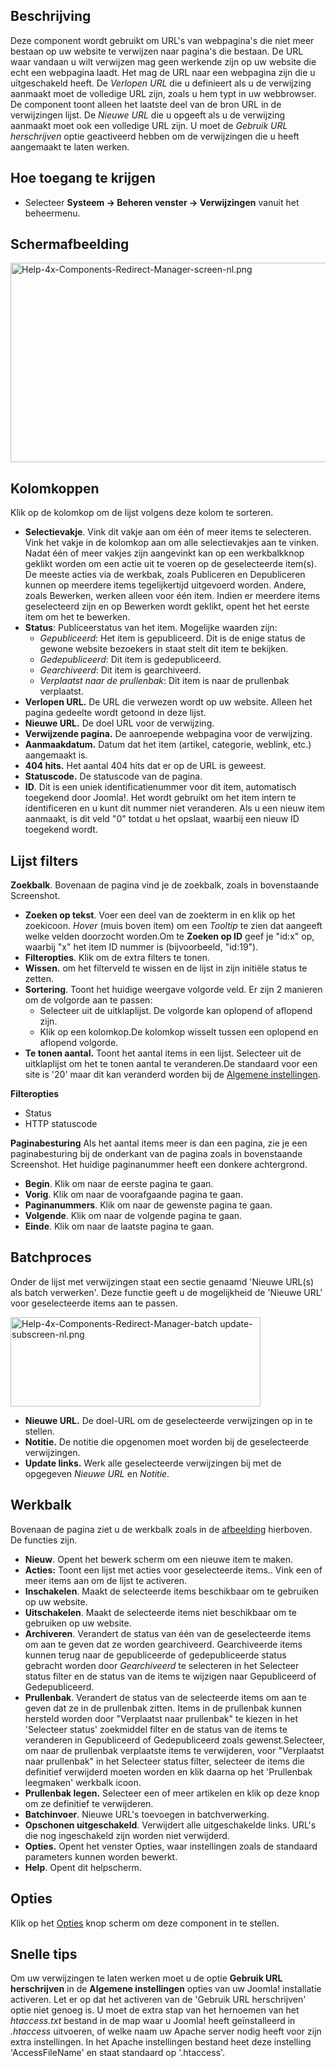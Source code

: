 <!-- Filename: Help4.x:Redirects:_Links / Display title: Verwijzingen: Links -->

## Beschrijving

Deze component wordt gebruikt om URL's van webpagina's die niet meer
bestaan op uw website te verwijzen naar pagina's die bestaan. De URL
waar vandaan u wilt verwijzen mag geen werkende zijn op uw website die
echt een webpagina laadt. Het mag de URL naar een webpagina zijn die u
uitgeschakeld heeft. De *Verlopen URL* die u definieert als u de
verwijzing aanmaakt moet de volledige URL zijn, zoals u hem typt in uw
webbrowser. De component toont alleen het laatste deel van de bron URL
in de verwijzingen lijst. De *Nieuwe URL* die u opgeeft als u de
verwijzing aanmaakt moet ook een volledige URL zijn. U moet de *Gebruik
URL herschrijven* optie geactiveerd hebben om de verwijzingen die u
heeft aangemaakt te laten werken.

## Hoe toegang te krijgen

- Selecteer **Systeem → Beheren venster → Verwijzingen** vanuit
  het beheermenu.

## Schermafbeelding

<img
src="https://docs.joomla.org/images/thumb/0/0e/Help-4x-Components-Redirect-Manager-screen-nl.png/800px-Help-4x-Components-Redirect-Manager-screen-nl.png"
decoding="async"
srcset="https://docs.joomla.org/images/thumb/0/0e/Help-4x-Components-Redirect-Manager-screen-nl.png/1200px-Help-4x-Components-Redirect-Manager-screen-nl.png 1.5x, https://docs.joomla.org/images/0/0e/Help-4x-Components-Redirect-Manager-screen-nl.png 2x"
data-file-width="1299" data-file-height="518" width="800" height="319"
alt="Help-4x-Components-Redirect-Manager-screen-nl.png" />

## Kolomkoppen

Klik op de kolomkop om de lijst volgens deze kolom te sorteren.

- **Selectievakje**. Vink dit vakje aan om één of meer items te
  selecteren. Vink het vakje in de kolomkop aan om alle selectievakjes
  aan te vinken. Nadat één of meer vakjes zijn aangevinkt kan op een
  werkbalkknop geklikt worden om een actie uit te voeren op de
  geselecteerde item(s). De meeste acties via de werkbak, zoals
  Publiceren en Depubliceren kunnen op meerdere items tegelijkertijd
  uitgevoerd worden. Andere, zoals Bewerken, werken alleen voor één
  item. Indien er meerdere items geselecteerd zijn en op Bewerken wordt
  geklikt, opent het het eerste item om het te bewerken.
- **Status**: Publiceerstatus van het item. Mogelijke waarden zijn:
  - *Gepubliceerd*: Het item is gepubliceerd. Dit is de enige status de
    gewone website bezoekers in staat stelt dit item te bekijken.
  - *Gedepubliceerd*: Dit item is gedepubliceerd.
  - *Gearchiveerd*: Dit item is gearchiveerd.
  - *Verplaatst naar de prullenbak*: Dit item is naar de prullenbak
    verplaatst.
- **Verlopen URL.** De URL die verwezen wordt op uw website. Alleen het
  pagina gedeelte wordt getoond in deze lijst.
- **Nieuwe URL.** De doel URL voor de verwijzing.
- **Verwijzende pagina.** De aanroepende webpagina voor de verwijzing.
- **Aanmaakdatum.** Datum dat het item (artikel, categorie, weblink,
  etc.) aangemaakt is.
- **404 hits.** Het aantal 404 hits dat er op de URL is geweest.
- **Statuscode.** De statuscode van de pagina.
- **ID**. Dit is een uniek identificatienummer voor dit item,
  automatisch toegekend door Joomla!. Het wordt gebruikt om het item
  intern te identificeren en u kunt dit nummer niet veranderen. Als u
  een nieuw item aanmaakt, is dit veld "0" totdat u het opslaat, waarbij
  een nieuw ID toegekend wordt.

## Lijst filters

**Zoekbalk**. Bovenaan de pagina vind je de zoekbalk, zoals in
bovenstaande Screenshot.

- **Zoeken op tekst**. Voer een deel van de zoekterm in en klik op het
  zoekicoon. *Hover* (muis boven item) om een *Tooltip* te zien dat
  aangeeft welke velden doorzocht worden.Om te **Zoeken op ID** geef je
  "id:x" op, waarbij "x" het item ID nummer is (bijvoorbeeld, "id:19").
- **Filteropties**. Klik om de extra filters te tonen.
- **Wissen.** om het filterveld te wissen en de lijst in zijn initiële
  status te zetten.
- **Sortering**. Toont het huidige weergave volgorde veld. Er zijn 2
  manieren om de volgorde aan te passen:
  - Selecteer uit de uitklaplijst. De volgorde kan oplopend of aflopend
    zijn.
  - Klik op een kolomkop.De kolomkop wisselt tussen een oplopend en
    aflopend volgorde.
- **Te tonen aantal.** Toont het aantal items in een lijst. Selecteer
  uit de uitklaplijst om het te tonen aantal te veranderen.De standaard
  voor een site is '20' maar dit kan veranderd worden bij de [Algemene
  instellingen](https://docs.joomla.org/Help4.x:Site_Global_Configuration/nl#defaultlistlimit "Help4.x:Site Global Configuration/nl").

**Filteropties**

- Status
- HTTP statuscode

**Paginabesturing** Als het aantal items meer is dan een pagina, zie je
een paginabesturing bij de onderkant van de pagina zoals in bovenstaande
Screenshot. Het huidige paginanummer heeft een donkere
achtergrond.

- **Begin**. Klik om naar de eerste pagina te gaan.
- **Vorig**. Klik om naar de voorafgaande pagina te gaan.
- **Paginanummers**. Klik om naar de gewenste pagina te gaan.
- **Volgende**. Klik om naar de volgende pagina te gaan.
- **Einde**. Klik om naar de laatste pagina te gaan.

## Batchproces

Onder de lijst met verwijzingen staat een sectie genaamd 'Nieuwe URL(s)
als batch verwerken'. Deze functie geeft u de mogelijkheid de 'Nieuwe
URL' voor geselecteerde items aan te passen.

<img
src="https://docs.joomla.org/images/thumb/b/b5/Help-4x-Components-Redirect-Manager-batch_update-subscreen-nl.png/400px-Help-4x-Components-Redirect-Manager-batch_update-subscreen-nl.png"
decoding="async"
srcset="https://docs.joomla.org/images/thumb/b/b5/Help-4x-Components-Redirect-Manager-batch_update-subscreen-nl.png/600px-Help-4x-Components-Redirect-Manager-batch_update-subscreen-nl.png 1.5x, https://docs.joomla.org/images/b/b5/Help-4x-Components-Redirect-Manager-batch_update-subscreen-nl.png 2x"
data-file-width="696" data-file-height="248" width="400" height="143"
alt="Help-4x-Components-Redirect-Manager-batch update-subscreen-nl.png" />

- **Nieuwe URL.** De doel-URL om de geselecteerde verwijzingen op in te
  stellen.
- **Notitie.** De notitie die opgenomen moet worden bij de geselecteerde
  verwijzingen.
- **Update links.** Werk alle geselecteerde verwijzingen bij met de
  opgegeven *Nieuwe URL* en *Notitie*.

## Werkbalk

Bovenaan de pagina ziet u de werkbalk zoals in de
[afbeelding](#Schermafbeelding) hierboven. De functies zijn.

- **Nieuw**. Opent het bewerk scherm om een nieuwe item te maken.
- **Acties:** Toont een lijst met acties voor geselecteerde items.. Vink
  een of meer items aan om de lijst te activeren.
- **Inschakelen**. Maakt de selecteerde items beschikbaar om te
  gebruiken op uw website.
- **Uitschakelen**. Maakt de selecteerde items niet beschikbaar om te
  gebruiken op uw website.
- **Archiveren**. Verandert de status van één van de geselecteerde items
  om aan te geven dat ze worden gearchiveerd. Gearchiveerde items kunnen
  terug naar de gepubliceerde of gedepubliceerde status gebracht worden
  door *Gearchiveerd* te selecteren in het Selecteer status filter en de
  status van de items te wijzigen naar Gepubliceerd of Gedepubliceerd.
- **Prullenbak**. Verandert de status van de selecteerde items om aan te
  geven dat ze in de prullenbak zitten. Items in de prullenbak kunnen
  hersteld worden door "Verplaatst naar prullenbak" te kiezen in het
  'Selecteer status' zoekmiddel filter en de status van de items te
  veranderen in Gepubliceerd of Gedepubliceerd zoals gewenst.Selecteer,
  om naar de prullenbak verplaatste items te verwijderen, voor
  "Verplaatst naar prullenbak" in het Selecteer status filter, selecteer
  de items die definitief verwijderd moeten worden en klik daarna op het
  'Prullenbak leegmaken' werkbalk icoon.
- **Prullenbak legen.** Selecteer een of meer artikelen en klik op deze
  knop om ze definitief te verwijderen.
- **Batchinvoer**. Nieuwe URL's toevoegen in batchverwerking.
- **Opschonen uitgeschakeld**. Verwijdert alle uitgeschakelde links.
  URL's die nog ingeschakeld zijn worden niet verwijderd.
- **Opties.** Opent het venster Opties, waar instellingen zoals de
  standaard parameters kunnen worden bewerkt.
- **Help**. Opent dit helpscherm.

## Opties

Klik op het
[Opties](https://docs.joomla.org/Help4.x:Redirect:_Options/nl "Help4.x:Redirect: Options/nl")
knop scherm om deze component in te stellen.

## Snelle tips

Om uw verwijzingen te laten werken moet u de optie **Gebruik URL
herschrijven** in de **Algemene instellingen** opties van uw Joomla!
installatie activeren. Let er op dat het activeren van de 'Gebruik URL
herschrijven' optie niet genoeg is. U moet de extra stap van het
hernoemen van het *htaccess.txt* bestand in de map waar u Joomla! heeft
geïnstalleerd in *.htaccess* uitvoeren, of welke naam uw Apache server
nodig heeft voor zijn extra instellingen. In het Apache instellingen
bestand heet deze instelling 'AccessFileName' en staat standaard op
'.htaccess'.

